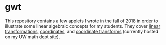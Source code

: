 # gwt

This repository contains a few applets I wrote in the fall of 2018 in order to illustrate some linear algebraic concepts for my students. They cover
[linear transformations](http://www.math.wisc.edu/~liban/t19f340/applets/lineartransformations/LinearTransformations.html),
[coordinates](http://www.math.wisc.edu/~liban/t19f340/applets/coordinates/Coordinates.html), and
[coordinate transforms](http://www.math.wisc.edu/~liban/t19f340/applets/transitionmatrices/TransitionMatrices.html) (currently hosted on my UW math dept site).
